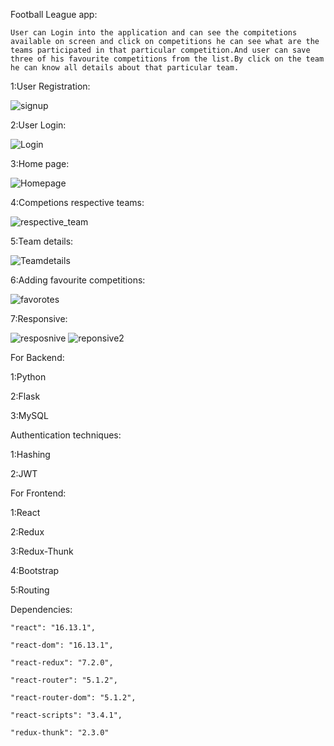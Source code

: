 

Football League app:

``User can Login into the application and can see the compitetions available on screen and click on competitions he can see what are the teams participated in that particular competition.And user can save three of his favourite competitions from the list.By click on the team he can know all details about that particular team.``

1:User Registration:

![signup](https://github.com/suryakh/FootballApp-Pagarbook/blob/master/snapshots/signup.png)

2:User Login:

![Login](https://github.com/suryakh/FootballApp-Pagarbook/blob/master/snapshots/login.png)

3:Home page:

![Homepage](https://github.com/suryakh/FootballApp-Pagarbook/blob/master/snapshots/Homepage1.png)

4:Competions respective teams:

![respective_team](https://github.com/suryakh/FootballApp-Pagarbook/blob/master/snapshots/home2.png)

5:Team details:

![Teamdetails](https://github.com/suryakh/FootballApp-Pagarbook/blob/master/snapshots/teams.png)

6:Adding favourite competitions:

![favorotes](https://github.com/suryakh/FootballApp-Pagarbook/blob/master/snapshots/addfavoutites.png)

7:Responsive:

![resposnive](https://github.com/suryakh/FootballApp-Pagarbook/blob/master/snapshots/responsive.png)
![reponsive2](https://github.com/suryakh/FootballApp-Pagarbook/blob/master/snapshots/responsivelist.png)

For Backend:

1:Python

2:Flask

3:MySQL

Authentication techniques:

1:Hashing

2:JWT

For Frontend:

1:React 

2:Redux

3:Redux-Thunk

4:Bootstrap

5:Routing

Dependencies:

    "react": "16.13.1",

    "react-dom": "16.13.1",

    "react-redux": "7.2.0",

    "react-router": "5.1.2",

    "react-router-dom": "5.1.2",

    "react-scripts": "3.4.1",
    
    "redux-thunk": "2.3.0"